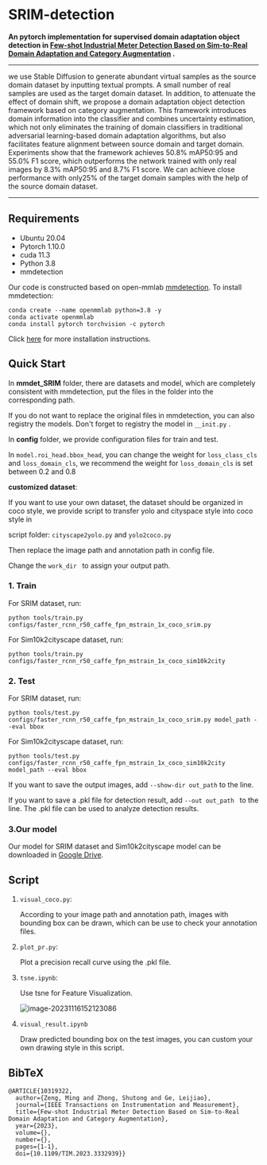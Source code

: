 # SRIM-detection

**An pytorch implementation for supervised domain adaptation object detection in [Few-shot Industrial Meter Detection Based on Sim-to-Real Domain Adaptation and Category Augmentation](https://ieeexplore.ieee.org/document/10319322) .**

------

we use Stable Diffusion to generate abundant virtual samples as the source domain dataset by inputting textual prompts. A small number of real samples are used as the target domain dataset. In addition, to attenuate the effect of domain shift, we propose a domain adaptation object detection framework based on category augmentation. This framework introduces domain information into the classifier and combines uncertainty estimation, which not only eliminates the training of domain classifiers in traditional adversarial learning-based domain adaptation algorithms, but also facilitates feature alignment between source domain and target domain. Experiments show that the framework achieves 50.8% mAP50:95 and 55.0% F1 score, which outperforms the network trained with only real images by 8.3% mAP50:95 and 8.7% F1 score. We can achieve close performance with only25% of the target domain samples with the help of the source domain dataset.

------

## Requirements

- Ubuntu 20.04
- Pytorch 1.10.0
- cuda 11.3
- Python 3.8
- mmdetection 

Our code is constructed based on open-mmlab [mmdetection](https://github.com/open-mmlab/mmdetection). To install mmdetection:

```shell
conda create --name openmmlab python=3.8 -y
conda activate openmmlab
conda install pytorch torchvision -c pytorch
```

Click [here](https://mmdetection.readthedocs.io/en/latest/get_started.html) for more installation instructions.

## Quick Start

In **mmdet_SRIM** folder, there are datasets and model, which are completely consistent with mmdetection, put the files in the folder into the corresponding path.

If you do not want to replace the original files in mmdetection, you can also registry the models. Don't forget to registry the model  in ``__init.py`` .

In **config** folder, we provide configuration files for train and test.

In ``model.roi_head.bbox_head``, you can change the weight for ``loss_class_cls`` and  ``loss_domain_cls``, we recommend the weight for ``loss_domain_cls`` is set between 0.2 and 0.8



**customized dataset**:

If you want to use your own dataset, the dataset should be organized in coco style, we provide script to transfer yolo and cityspace style into coco style in 

script folder: ``cityscape2yolo.py`` and ``yolo2coco.py``

Then replace the image path and annotation path in config file.

Change the  ``work_dir `` to assign your output path.

### 1. Train

For SRIM dataset, run:

```shell
python tools/train.py  configs/faster_rcnn_r50_caffe_fpn_mstrain_1x_coco_srim.py
```

For Sim10k2cityscape dataset, run:

```
python tools/train.py  configs/faster_rcnn_r50_caffe_fpn_mstrain_1x_coco_sim10k2city
```

### 2. Test

For SRIM dataset, run:

```
python tools/test.py configs/faster_rcnn_r50_caffe_fpn_mstrain_1x_coco_srim.py model_path --eval bbox 
```

For Sim10k2cityscape dataset, run:

```
python tools/test.py  configs/faster_rcnn_r50_caffe_fpn_mstrain_1x_coco_sim10k2city model_path --eval bbox 
```

If you want to save the output images, add  ``--show-dir out_path`` to the line.

If you want to save a .pkl file for detection result, add ``--out out_path `` to the line. The .pkl file can be used to analyze detection results.

### 3.Our model

Our model for SRIM dataset and Sim10k2cityscape model can be downloaded in [Google Drive](https://drive.google.com/drive/folders/1qWYTamwCMtqozyhvmboT3OvDh2gG2iC2?usp=drive_link).

## Script

1. ``visual_coco.py``:

   According to your image path and annotation path, images with bounding box can be drawn, which can be use to check your annotation files.

2. ``plot_pr.py``:

   Plot a precision recall curve using the .pkl  file.

3. ``tsne.ipynb``:

   Use tsne for Feature Visualization.

   ![image-20231116152123086](F:\研究生\周总结\typora_img\image-20231116152123086.png)

4. ``visual_result.ipynb``

   Draw predicted bounding box on the test images, you can custom your own drawing style in this script.

## BibTeX

```
@ARTICLE{10319322,
  author={Zeng, Ming and Zhong, Shutong and Ge, Leijiao},
  journal={IEEE Transactions on Instrumentation and Measurement}, 
  title={Few-shot Industrial Meter Detection Based on Sim-to-Real Domain Adaptation and Category Augmentation}, 
  year={2023},
  volume={},
  number={},
  pages={1-1},
  doi={10.1109/TIM.2023.3332939}}
```

